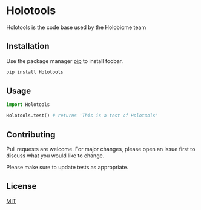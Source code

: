 # Holotools

Holotools is the code base used by the Holobiome team

## Installation

Use the package manager [pip](https://pip.pypa.io/en/stable/) to install foobar.

```bash
pip install Holotools
```

## Usage

```python
import Holotools

Holotools.test() # returns 'This is a test of Holotools'

```

## Contributing
Pull requests are welcome. For major changes, please open an issue first to discuss what you would like to change.

Please make sure to update tests as appropriate.

## License
[MIT](https://choosealicense.com/licenses/mit/)
